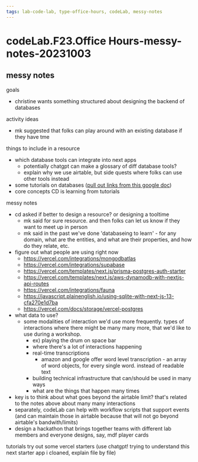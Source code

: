 ```yaml
---
tags: lab-code-lab, type-office-hours, codeLab, messy-notes
---
```

# codeLab.F23.Office Hours-messy-notes-20231003

## messy notes
goals
* christine wants something structured about designing the backend of databases

activity ideas
* mk suggested that folks can play around with an existing database if they have tme

things to include in a resource
* which database tools can integrate into next apps
    * potentially chatgpt can make a glossary of diff database tools?
    * explain why we use airtable, but side quests where folks can use other tools instead
* some tutorials on databases ([pull out links from this google doc](https://docs.google.com/document/d/1o6-p_T_7cYk7lxB4kvSmg-fZn7f4qoQCTEFWWr9jguw/edit#heading=h.g414n3bbzsg7))
* core concepts CD is learning from tutorials

messy notes
* cd asked if better to design a resource? or designing a tooltime
    * mk said for sure resource. and then folks can let us know if they want to meet up in person
    * mk said in the past we've done 'databaseing to learn' - for any domain, what are the entities, and what are their properties, and how do they relate, etc.
* figure out what people are using right now
    * https://vercel.com/integrations/mongodbatlas
    * https://vercel.com/integrations/supabase
    * https://vercel.com/templates/next.js/prisma-postgres-auth-starter
    * https://vercel.com/templates/next.js/aws-dynamodb-with-nextjs-api-routes
    * https://vercel.com/integrations/fauna
    * https://javascript.plainenglish.io/using-sqlite-with-next-js-13-cfa270e1d7ba
    * https://vercel.com/docs/storage/vercel-postgres
* what data to use?
    * some modalities of interaction we'd use more frequently. types of interactions where there might be many many more, that we'd like to use during a workshop.
        * ex) playing the drum on space bar
        * where there's a lot of interactions happening
        * real-time transcriptions
            * amazon and google offer word level transcription - an array of word objects, for every single word. instead of readable text
        * building technical infrastructure that can/should be used in many ways
        * what are the things that happen many times
* key is to think about what goes beyond the airtable limit? that's related to the notes above about many many interactions
* separately, codeLab can help with workflow scripts that support events (and can maintain those in airtable because that will not go beyond airtable's bandwith/limits)
* design a hackathon that brings together teams with different lab members and everyone designs, say, mdf player cards



tutorials
try out some vercel starters (use chatgpt! trying to understand this next starter app i cloaned, explain file by file)